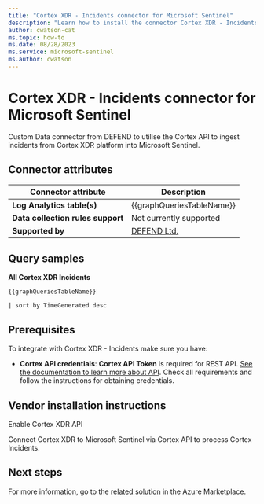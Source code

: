 ```yaml
---
title: "Cortex XDR - Incidents connector for Microsoft Sentinel"
description: "Learn how to install the connector Cortex XDR - Incidents to connect your data source to Microsoft Sentinel."
author: cwatson-cat
ms.topic: how-to
ms.date: 08/28/2023
ms.service: microsoft-sentinel
ms.author: cwatson
---
```


# Cortex XDR - Incidents connector for Microsoft Sentinel

Custom Data connector from DEFEND to utilise the Cortex API to ingest incidents from Cortex XDR platform into Microsoft Sentinel.

## Connector attributes

| Connector attribute | Description |
| --- | --- |
| **Log Analytics table(s)** | {{graphQueriesTableName}}<br/> |
| **Data collection rules support** | Not currently supported |
| **Supported by** | [DEFEND Ltd.](https://www.defend.co.nz/) |

## Query samples

**All Cortex XDR Incidents**
   ```kusto
{{graphQueriesTableName}}

   | sort by TimeGenerated desc
   ```



## Prerequisites

To integrate with Cortex XDR - Incidents make sure you have: 

- **Cortex API credentials**: **Cortex API Token** is required for REST API. [See the documentation to learn more about API](https://docs.paloaltonetworks.com/cortex/cortex-xdr/cortex-xdr-api.html). Check all requirements and follow the instructions for obtaining credentials.


## Vendor installation instructions

Enable Cortex XDR API

Connect Cortex XDR to Microsoft Sentinel via Cortex API to process Cortex Incidents.




## Next steps

For more information, go to the [related solution](https://azuremarketplace.microsoft.com/en-us/marketplace/apps/defendlimited1682894612656.cortex_xdr_connector?tab=Overview) in the Azure Marketplace.
